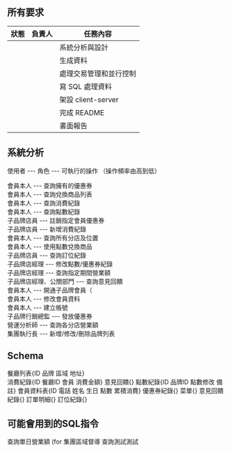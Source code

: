 ## 所有要求
| 狀態 | 負責人 | 任務內容                   |
|------|--------|----------------------------|
|      |        | 系統分析與設計             |
|      |        | 生成資料                   |
|      |        | 處理交易管理和並行控制     |
|      |        | 寫 SQL 處理資料            |
|      |        | 架設 client-server         |
|      |        | 完成 README                |
|      |        | 書面報告                   |


## 系統分析

使用者 --- 角色 --- 可執行的操作  （操作頻率由高到低）   

會員本人 --- 查詢擁有的優惠券   
會員本人 --- 查詢兌換商品列表   
會員本人 --- 查詢消費紀錄   
會員本人 --- 查詢點數紀錄   
子品牌店員 --- 註銷指定會員優惠券   
子品牌店員 --- 新增消費紀錄   
會員本人 --- 查詢所有分店及位置   
會員本人 --- 使用點數兌換商品  
子品牌店員 --- 查詢訂位紀錄   
子品牌店經理 --- 修改點數/優惠券紀錄   
子品牌店經理 --- 查詢指定期間營業額   
子品牌店經理、公關部門 --- 查詢意見回饋   
會員本人 --- 開通子品牌會員（   
會員本人 --- 修改會員資料   
會員本人 --- 建立帳號  
子品牌行銷總監 --- 發放優惠券   
營運分析師 --- 查詢各分店營業額   
集團執行長 --- 新增/修改/刪除品牌列表   

## Schema
餐廳列表{ID 品牌 區域 地址}   
消費紀錄{ID 餐廳ID 會員 消費金額}
意見回饋{}
點數紀錄{ID 品牌ID 點數修改 備註}
會員資料表{ID 電話 姓名 生日 點數 累積消費}
優惠券紀錄{}
菜單{}
意見回饋紀錄{}
訂單明細{}
訂位紀錄{}


## 可能會用到的SQL指令
查詢單日營業額 (for 集團區域督導
查詢測試測試
